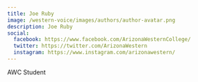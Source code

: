 ```yaml
---
title: Joe Ruby
image: /western-voice/images/authors/author-avatar.png
description: Joe Ruby
social:
  facebook: https://www.facebook.com/ArizonaWesternCollege/
  twitter: https://twitter.com/ArizonaWestern
  instagram: https://www.instagram.com/arizonawestern/
---
```


AWC Student